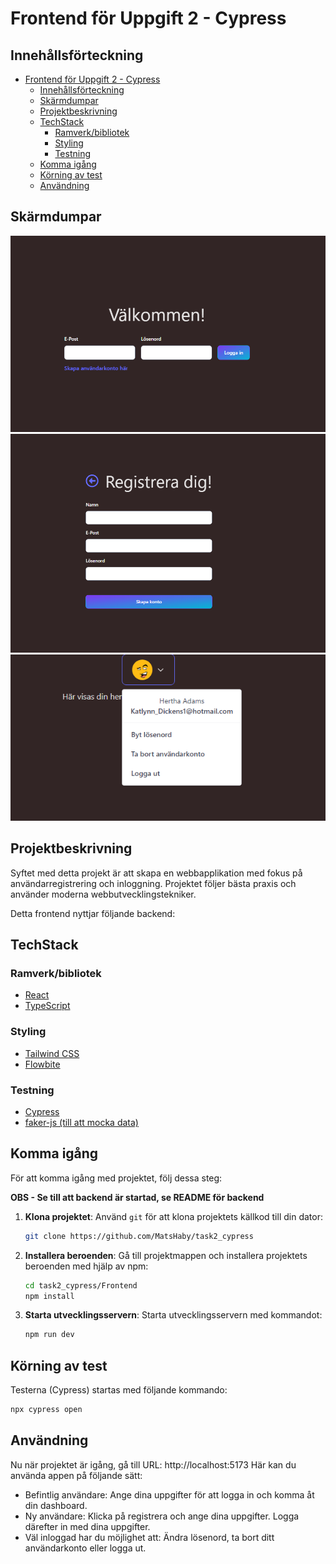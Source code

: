 # Frontend för Uppgift 2 - Cypress

## Innehållsförteckning

- [Frontend för Uppgift 2 - Cypress](#frontend-för-uppgift-2---cypress)
  - [Innehållsförteckning](#innehållsförteckning)
  - [Skärmdumpar](#skärmdumpar)
  - [Projektbeskrivning](#projektbeskrivning)
  - [TechStack](#techstack)
    - [Ramverk/bibliotek](#ramverkbibliotek)
    - [Styling](#styling)
    - [Testning](#testning)
  - [Komma igång](#komma-igång)
  - [Körning av test](#körning-av-test)
  - [Användning](#användning)

## Skärmdumpar
![login](screenshots/Login.png)
![register](screenshots/Register.png)
![dashboard](screenshots/Dashboard.png)

## Projektbeskrivning

Syftet med detta projekt är att skapa en webbapplikation med fokus på användarregistrering och inloggning. Projektet följer bästa praxis och använder moderna webbutvecklingstekniker.

Detta frontend nyttjar följande backend:

## TechStack

### Ramverk/bibliotek
- [React](https://reactjs.org/)
- [TypeScript](https://www.typescriptlang.org/)

### Styling
- [Tailwind CSS](https://tailwindcss.com/)
- [Flowbite](https://www.flowbite-react.com)

### Testning
- [Cypress](https://www.cypress.io)
- [faker-js (till att mocka data)](https://fakerjs.dev)

## Komma igång

För att komma igång med projektet, följ dessa steg:

**OBS - Se till att backend är startad, se README för backend**

1. **Klona projektet**: Använd `git` för att klona projektets källkod till din dator:

   ```bash
   git clone https://github.com/MatsHaby/task2_cypress
   ```
2. **Installera beroenden**: Gå till projektmappen och installera projektets beroenden med hjälp av npm:

   ```bash
   cd task2_cypress/Frontend
   npm install
   ```
3. **Starta utvecklingsservern**: Starta utvecklingsservern med kommandot:
   ```bash
   npm run dev
   ```

## Körning av test
Testerna (Cypress) startas med följande kommando:
   ```bash
   npx cypress open
   ```


## Användning
Nu när projektet är igång, gå till URL: http://localhost:5173
Här kan du använda appen på följande sätt:

- Befintlig användare: Ange dina uppgifter för att logga in och komma åt din dashboard.
- Ny användare: Klicka på registrera och ange dina uppgifter. Logga därefter in med dina uppgifter.
- Väl inloggad har du möjlighet att: Ändra lösenord, ta bort ditt användarkonto eller logga ut.
